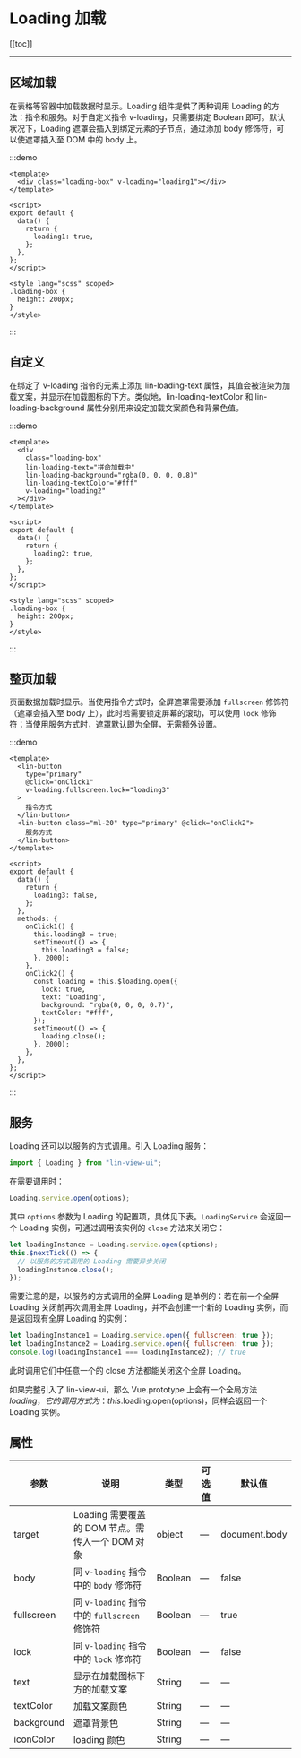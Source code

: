 # Loading 加载

[[toc]]

---

## 区域加载

在表格等容器中加载数据时显示。Loading 组件提供了两种调用 Loading 的方法：指令和服务。对于自定义指令 v-loading，只需要绑定 Boolean 即可。默认状况下，Loading 遮罩会插入到绑定元素的子节点，通过添加 body 修饰符，可以使遮罩插入至 DOM 中的 body 上。

:::demo

```vue
<template>
  <div class="loading-box" v-loading="loading1"></div>
</template>

<script>
export default {
  data() {
    return {
      loading1: true,
    };
  },
};
</script>

<style lang="scss" scoped>
.loading-box {
  height: 200px;
}
</style>
```

:::

## 自定义

在绑定了 v-loading 指令的元素上添加 lin-loading-text 属性，其值会被渲染为加载文案，并显示在加载图标的下方。类似地，lin-loading-textColor 和 lin-loading-background 属性分别用来设定加载文案颜色和背景色值。

:::demo

```vue
<template>
  <div
    class="loading-box"
    lin-loading-text="拼命加载中"
    lin-loading-background="rgba(0, 0, 0, 0.8)"
    lin-loading-textColor="#fff"
    v-loading="loading2"
  ></div>
</template>

<script>
export default {
  data() {
    return {
      loading2: true,
    };
  },
};
</script>

<style lang="scss" scoped>
.loading-box {
  height: 200px;
}
</style>
```

:::

## 整页加载

页面数据加载时显示。当使用指令方式时，全屏遮罩需要添加 `fullscreen` 修饰符（遮罩会插入至 body 上），此时若需要锁定屏幕的滚动，可以使用 `lock` 修饰符；当使用服务方式时，遮罩默认即为全屏，无需额外设置。

:::demo

```vue
<template>
  <lin-button
    type="primary"
    @click="onClick1"
    v-loading.fullscreen.lock="loading3"
  >
    指令方式
  </lin-button>
  <lin-button class="ml-20" type="primary" @click="onClick2">
    服务方式
  </lin-button>
</template>

<script>
export default {
  data() {
    return {
      loading3: false,
    };
  },
  methods: {
    onClick1() {
      this.loading3 = true;
      setTimeout(() => {
        this.loading3 = false;
      }, 2000);
    },
    onClick2() {
      const loading = this.$loading.open({
        lock: true,
        text: "Loading",
        background: "rgba(0, 0, 0, 0.7)",
        textColor: "#fff",
      });
      setTimeout(() => {
        loading.close();
      }, 2000);
    },
  },
};
</script>
```

:::

## 服务

Loading 还可以以服务的方式调用。引入 Loading 服务：

```javascript
import { Loading } from "lin-view-ui";
```

在需要调用时：

```javascript
Loading.service.open(options);
```

其中 `options` 参数为 Loading 的配置项，具体见下表。`LoadingService` 会返回一个 Loading 实例，可通过调用该实例的 `close` 方法来关闭它：

```javascript
let loadingInstance = Loading.service.open(options);
this.$nextTick(() => {
  // 以服务的方式调用的 Loading 需要异步关闭
  loadingInstance.close();
});
```

需要注意的是，以服务的方式调用的全屏 Loading 是单例的：若在前一个全屏 Loading 关闭前再次调用全屏 Loading，并不会创建一个新的 Loading 实例，而是返回现有全屏 Loading 的实例：

```javascript
let loadingInstance1 = Loading.service.open({ fullscreen: true });
let loadingInstance2 = Loading.service.open({ fullscreen: true });
console.log(loadingInstance1 === loadingInstance2); // true
```

此时调用它们中任意一个的 close 方法都能关闭这个全屏 Loading。

如果完整引入了 lin-view-ui，那么 Vue.prototype 上会有一个全局方法 $loading，它的调用方式为：this.$loading.open(options)，同样会返回一个 Loading 实例。

## 属性

| 参数       | 说明                                             | 类型    | 可选值 | 默认值        |
| ---------- | ------------------------------------------------ | ------- | ------ | ------------- |
| target     | Loading 需要覆盖的 DOM 节点。需传入一个 DOM 对象 | object  | —      | document.body |
| body       | 同 `v-loading` 指令中的 `body` 修饰符            | Boolean | —      | false         |
| fullscreen | 同 `v-loading` 指令中的 `fullscreen` 修饰符      | Boolean | —      | true          |
| lock       | 同 `v-loading` 指令中的 `lock` 修饰符            | Boolean | —      | false         |
| text       | 显示在加载图标下方的加载文案                     | String  | —      | —             |
| textColor  | 加载文案颜色                                     | String  | —      | —             |
| background | 遮罩背景色                                       | String  | —      | —             |
| iconColor  | loading 颜色                                     | String  | —      | —             |
